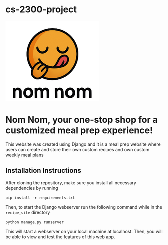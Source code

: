 # cs-2300-project

<img src="recipe_site/main_app/static/top_left_logo-remove-bg.png" alt="My Image" width="300" />

# **Nom Nom**, your one-stop shop for a customized meal prep experience!
This website was created using Django and it is a meal prep website where users can create and store their own custom recipes and own custom weekly meal plans

## Installation Instructions
After cloning the repository, make sure you install all necessary dependencies by running
```
pip install -r requirements.txt
```

Then, to start the Django webserver run the following command while in the `recipe_site` directory
```
python manage.py runserver
```

This will start a webserver on your local machine at localhost.
Then, you will be able to view and test the features of this web app.